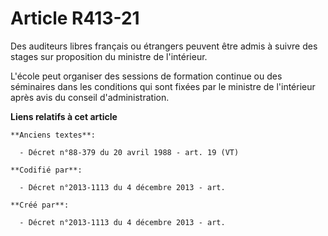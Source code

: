 # Article R413-21

Des auditeurs libres français ou étrangers peuvent être admis à suivre des stages sur proposition du ministre de l'intérieur.

L'école peut organiser des sessions de formation continue ou des séminaires dans les conditions qui sont fixées par le
ministre de l'intérieur après avis du conseil d'administration.

**Liens relatifs à cet article**

	**Anciens textes**:

	  - Décret n°88-379 du 20 avril 1988 - art. 19 (VT)

	**Codifié par**:

	  - Décret n°2013-1113 du 4 décembre 2013 - art.

	**Créé par**:

	  - Décret n°2013-1113 du 4 décembre 2013 - art.
